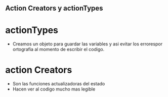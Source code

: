 ## Action Creators y actionTypes

# actionTypes
- Creamos un objeto para guardar las variables y asi evitar los errorespor ortografia  al momento de escribir el codigo.

# action Creators
- Son las funciones actualizadoras del estado
- Hacen ver al codigo mucho mas legible 
